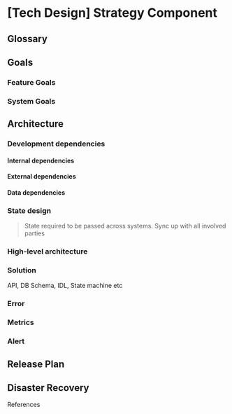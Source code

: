 # [Tech Design] Strategy Component

## Glossary

## Goals

### Feature Goals

### System Goals


## Architecture

### Development dependencies

#### Internal dependencies

#### External dependencies

#### Data dependencies

### State design

> State required to be passed across systems. Sync up with all involved parties

### High-level architecture


### Solution

API, DB Schema, IDL, State machine etc


### Error


### Metrics


### Alert


## Release Plan


## Disaster Recovery


References
